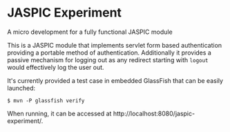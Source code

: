 # JASPIC Experiment
A micro development for a fully functional JASPIC module

This is a JASPIC module that implements servlet form based authentication providing a portable method of authentication. Additionally it provides a passive mechanism for logging out as any redirect starting with ```logout``` would effectively log the user out.

It's currently provided a test case in embedded GlassFish that can be easily launched:
```
$ mvn -P glassfish verify
```

When running, it can be accessed at http://localhost:8080/jaspic-experiment/.
